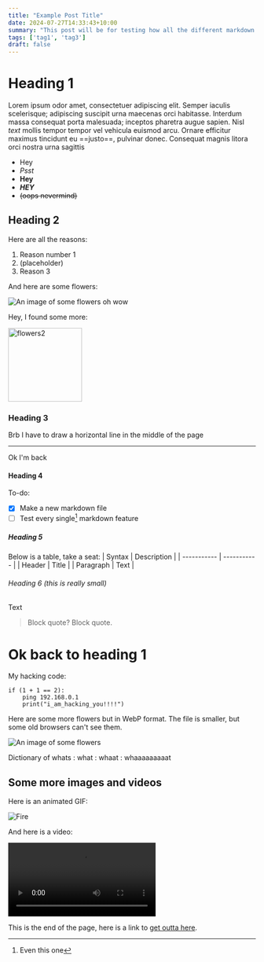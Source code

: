 ```yaml
---
title: "Example Post Title"
date: 2024-07-27T14:33:43+10:00
summary: "This post will be for testing how all the different markdown elements will be formatted."
tags: ['tag1', 'tag3']
draft: false
---
```


# Heading 1
Lorem ipsum odor amet, consectetuer adipiscing elit. Semper iaculis scelerisque; adipiscing suscipit urna maecenas orci habitasse. Interdum massa consequat porta malesuada; inceptos pharetra augue sapien. Nisl <em class="green">text</em> mollis tempor tempor vel vehicula euismod arcu. Ornare efficitur maximus tincidunt eu ==justo==, pulvinar donec. Consequat magnis litora orci nostra urna sagittis




- Hey
- *Psst*
- **Hey**
- ***HEY***
- ~~(oops nevermind)~~

## Heading 2
Here are all the reasons:
1. Reason number 1
2. (placeholder)
3. Reason 3

And here are some flowers:

![An image of some flowers](/images/flowers.jpg)
<span class="figcaption">oh wow</span>

Hey, I found some more:

<img src="/images/flowers.jpg" alt="flowers2" width="150"/>

### Heading 3
Brb I have to draw a horizontal line in the middle of the page

---
Ok I'm back
#### Heading 4
To-do:
- [x] Make a new markdown file
- [ ] Test every single[^1] markdown feature
[^1]: Even this one
##### Heading 5
Below is a table, take a seat:
| Syntax | Description |
| ----------- | ----------- |
| Header | Title |
| Paragraph | Text | 
###### Heading 6 (this is really small)
Text
> Block quote? Block quote.

# Ok back to heading 1

My hacking code:

```
if (1 + 1 == 2):
    ping 192.168.0.1
    print("i_am_hacking_you!!!!")
```
Here are some more flowers but in WebP format. The file is smaller, but some old browsers can't see them.

![An image of some flowers](/images/flowers.webp)

Dictionary of whats
: what
: whaat
: whaaaaaaaaat

## Some more images and videos
Here is an animated GIF:

![Fire](/images/fire.gif)

And here is a video:

<video src="/videos/firewatch.mp4" controls  preload="metadata"></video>


This is the end of the page, here is a link to [get outta here](/).